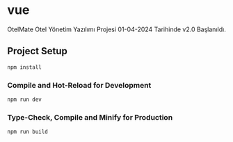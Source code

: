 # vue

 OtelMate Otel Yönetim Yazılımı Projesi 01-04-2024 Tarihinde v2.0 Başlanıldı.

## Project Setup

```sh
npm install
```

### Compile and Hot-Reload for Development

```sh
npm run dev
```

### Type-Check, Compile and Minify for Production

```sh
npm run build
```
